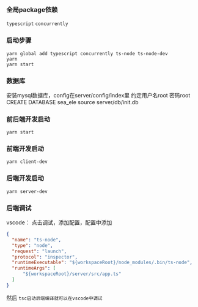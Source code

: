 ### 全局package依赖
`typescript` `concurrently`

### 启动步骤
``` shell
yarn global add typescript concurrently ts-node ts-node-dev
yarn
yarn start
```
### 数据库
安装mysql数据库，config在server/config/index里
约定用户名root 密码root
CREATE DATABASE sea_ele
source server/db/init.db

### 前后端开发启动
`yarn start`

### 前端开发启动
`yarn client-dev`

### 后端开发启动
`yarn server-dev`

### 后端调试
vscode： 点击调试，添加配置，配置中添加
``` json
{
  "name": "ts-node",
  "type": "node",
  "request": "launch",
  "protocol": "inspector",
  "runtimeExecutable": "${workspaceRoot}/node_modules/.bin/ts-node",
  "runtimeArgs": [
      "${workspaceRoot}/server/src/app.ts"
  ]
}
```
然后 `tsc启动后端编译就可以在vscode中调试`
